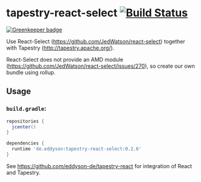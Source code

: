 # tapestry-react-select [![Build Status](https://travis-ci.org/eddyson-de/tapestry-react-select.svg?branch=master)](https://travis-ci.org/eddyson-de/tapestry-react)

[![Greenkeeper badge](https://badges.greenkeeper.io/eddyson-de/tapestry-react-select.svg)](https://greenkeeper.io/)

Use React-Select (https://github.com/JedWatson/react-select) together with Tapestry (http://tapestry.apache.org/).

React-Select does not provide an AMD module (https://github.com/JedWatson/react-select/issues/270), so create our own bundle using rollup.

## Usage


### `build.gradle`:
```groovy
repositories {
  jcenter()
}

dependencies {
  runtime 'de.eddyson:tapestry-react-select:0.2.6'
}

```

See https://github.com/eddyson-de/tapestry-react for integration of React and Tapestry.
